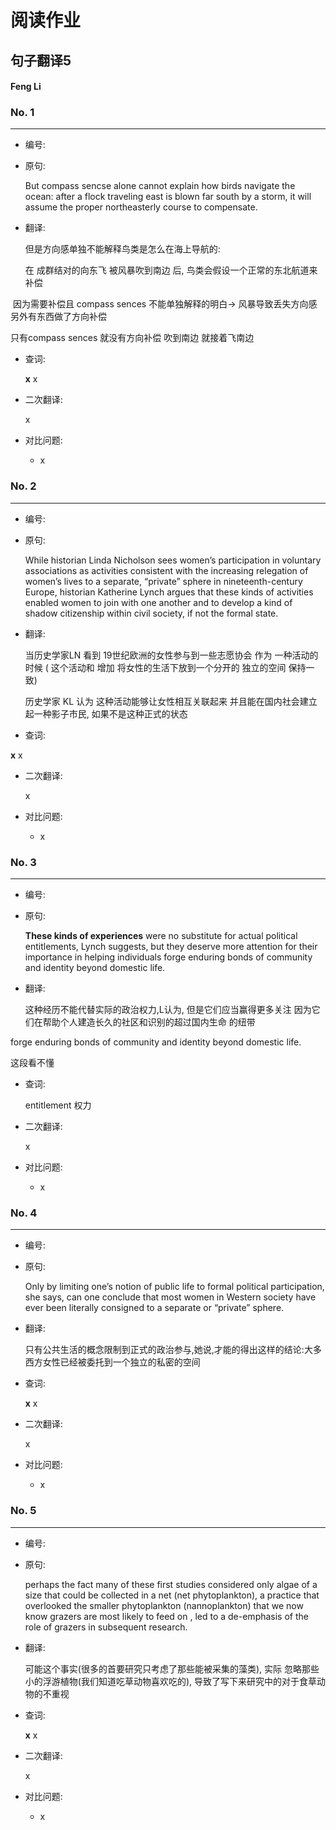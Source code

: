 # 阅读作业

## 句子翻译5

#### Feng Li

### No. 1

----



* 编号: 

* 原句: 

  But compass sencse alone cannot explain how birds navigate the ocean: after a flock traveling east is blown far south by a storm, it will assume the proper northeasterly course to compensate.

* 翻译:

  但是方向感单独不能解释鸟类是怎么在海上导航的:

  在 成群结对的向东飞 被风暴吹到南边 后, 鸟类会假设一个正常的东北航道来补偿



​	因为需要补偿且 compass sences 不能单独解释的明白-> 风暴导致丢失方向感  另外有东西做了方向补偿

只有compass sences 就没有方向补偿   吹到南边 就接着飞南边

* 查词:

  __x__ x

* 二次翻译:

  x



* 对比问题:
  * x

### No. 2

----



* 编号: 

* 原句: 

  While historian Linda Nicholson sees women’s participation in voluntary associations as activities consistent with the increasing relegation of women’s lives to a separate, “private” sphere in nineteenth-century Europe, historian Katherine Lynch argues that these kinds of activities enabled women to join with one another and to develop a kind of shadow citizenship within civil society, if not the formal state. 

* 翻译:

  当历史学家LN 看到 19世纪欧洲的女性参与到一些志愿协会 作为 一种活动的时候 ( 这个活动和 增加 将女性的生活下放到一个分开的 独立的空间 保持一致)

  历史学家 KL 认为 这种活动能够让女性相互关联起来 并且能在国内社会建立起一种影子市民, 如果不是这种正式的状态

*  查词:

  __x__ x

* 二次翻译:

  x



* 对比问题:
  * x

### No. 3

----



* 编号: 

* 原句: 

  **These kinds of experiences** were no substitute for actual political entitlements, Lynch suggests, but they deserve more attention for their importance in helping individuals forge enduring bonds of community and identity beyond domestic life. 

* 翻译:

  这种经历不能代替实际的政治权力,L认为, 但是它们应当赢得更多关注 因为它们在帮助个人建造长久的社区和识别的超过国内生命 的纽带

forge enduring bonds of community and identity beyond domestic life.

这段看不懂

* 查词:

  entitlement	权力

* 二次翻译:

  x



* 对比问题:
  * x

### No. 4

----



* 编号: 

* 原句: 

  Only by limiting one’s notion of public life to formal political participation, she says, can one conclude that most women in Western society have ever been literally consigned to a separate or “private” sphere.

* 翻译:

  只有公共生活的概念限制到正式的政治参与,她说,才能的得出这样的结论:大多西方女性已经被委托到一个独立的私密的空间

* 查词:

  __x__ x

* 二次翻译:

  x



* 对比问题:
  * x

### No. 5

----



* 编号: 

* 原句: 

  perhaps the fact many of these first studies considered only algae of a size that could be collected in a net (net phytoplankton), a practice that overlooked the smaller phytoplankton (nannoplankton) that we now know grazers are most likely to feed on , led to a de-emphasis of the role of grazers in subsequent research.

* 翻译:

  可能这个事实(很多的首要研究只考虑了那些能被采集的藻类), 实际 忽略那些小的浮游植物(我们知道吃草动物喜欢吃的), 导致了写下来研究中的对于食草动物的不重视 

* 查词:

  __x__ x

* 二次翻译:

  x



* 对比问题:
  * x





